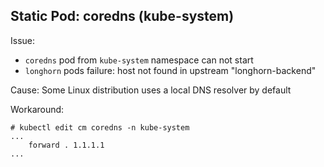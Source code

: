 ## Static Pod: coredns (kube-system)

Issue: 

- `coredns` pod from `kube-system` namespace can not start
- `longhorn` pods failure: host not found in upstream "longhorn-backend"

Cause: Some Linux distribution uses a local DNS resolver by default

Workaround: 

    # kubectl edit cm coredns -n kube-system
    ...
        forward . 1.1.1.1
    ...